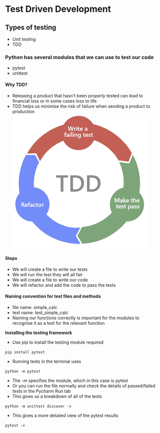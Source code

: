 # Test Driven Development
## Types of testing
- Unit testing
- TDD
### Python has several modules that we can use to test our code
- pytest
- unittest
#### Why TDD?
- Releasing a product that hasn't been properly tested can lead to financial loss or in some cases loss to life
- TDD helps us minimise the risk of failure when sending a product to production
![TDD Diagram](TDD_image.png)
#### Steps
- We will create a file to write our tests
- We will run the test they will all fair
- We will create a file to write our code
- We will refactor and add the code to pass the tests
#### Naming convention for test files and methods
- file name: simple_calc
- test name: test_simple_calc
- Naming our functions correctly is important for the modules to recognise it as a test for the relevant function

**Installing the testing framework**
- Use pip to install the testing module required

```pip install pytest```
- Running tests in the terminal uses

```python -m pytest```
- The -m specifies the module, which in this case is pytest
- Or you can run the file normally and check the details of passed/failed tests in the Pycharm Run tab
- This gives us a breakdown of all of the tests

```python -m unittest discover -v```
- This  gives a more detailed view of the pytest results

```pytest -v```